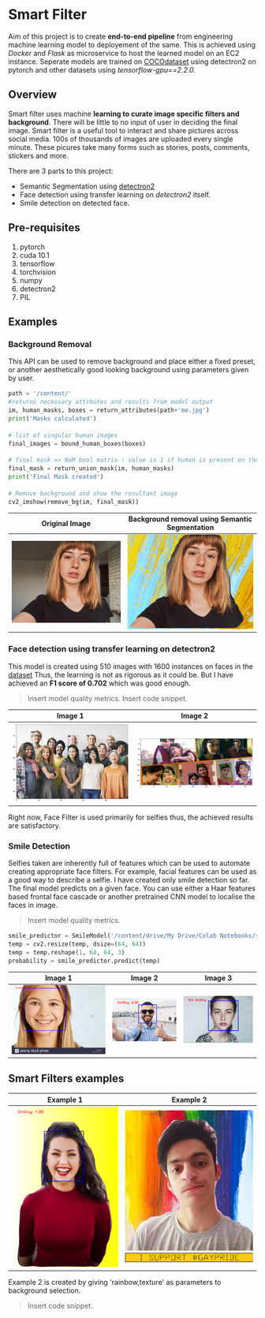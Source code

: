 # Smart Filter

Aim of this project is to create **end-to-end pipeline** from engineering machine learning model to deployement of the same. This is achieved using *Docker* and *Flask* as microservice to host the learned model on an EC2 instance. Seperate models are trained on [COCOdataset](https://cocodataset.org/) using detectron2 on pytorch and other datasets using *tensorflow-gpu==2.2.0.*

## Overview

Smart filter uses machine **learning to curate image specific filters and background**. There will be little to no input of user in deciding the final image.
Smart filter is a useful tool to interact and share pictures across social media. 100s of thousands of images are uploaded every single minute. These picures take many forms such as stories, posts, comments, stickers and more.

There are 3 parts to this project:
- Semantic Segmentation using [detectron2](https://github.com/facebookresearch/detectron2)
- Face detection using transfer learning on *detectron2* itself.
- Smile detection on detected face.

## Pre-requisites
1. pytorch
2. cuda 10.1
3. tensorflow
4. torchvision
5. numpy
6. detectron2
7. PIL

## Examples

### Background Removal

This API can be used to remove background and place either a fixed preset, or another aesthetically good looking background using parameters given by user.

```python
path = '/content/'
#returns necessary attrbutes and results from model output
im, human_masks, boxes = return_attributes(path+'me.jpg')
print('Masks calculated')

# list of singular human images
final_images = bound_human_boxes(boxes)

# final mask => NxM bool matrix : value is 1 if human is present on the pixel
final_mask = return_union_mask(im, human_masks)
print('Final Mask created')

# Remove background and show the resultant image 
cv2_imshow(remove_bg(im, final_mask))
```

Original Image             |  Background removal using Semantic Segmentation
:-------------------------:|:-------------------------:
![](https://raw.githubusercontent.com/karan469/Smart-Filter/master/Semantic%20Segmentation/person_selfie.jpg?token=AH47IORDIBGKK6GQ4LGCEJ27CSB3S)  |  ![](https://raw.githubusercontent.com/karan469/Smart-Filter/master/Semantic%20Segmentation/unsplashFilter.jpg?token=AH47IOQYODA2EZDS5N2Z5SK7CSB6M)

### Face detection using transfer learning on detectron2

This model is created using 510 images with 1600 instances on faces in the [dataset](https://www.kaggle.com/dataturks/face-detection-in-images)
Thus, the learning is not as rigorous as it could be. But I have achieved an **F1 score of 0.702** which was good enough.
> Insert model quality metrics. Insert code snippet.


Image 1             |  Image 2
:-------------------------:|:-------------------------:
![](https://raw.githubusercontent.com/karan469/Smart-Filter/master/Face%20detection%20using%20Detectron2/index.png?token=AH47IOSZ4WGFR44JXCTVWZC7CSCBE)  |  ![](https://raw.githubusercontent.com/karan469/Smart-Filter/master/Face%20detection%20using%20Detectron2/index1.png?token=AH47IOSDXDEXVMNJDGP36BC7CSCCS)

Right now, Face Filter is used primarily for selfies thus, the achieved results are satisfactory.

### Smile Detection

Selfies taken are inherently full of features which can be used to automate creating appropriate face filters. For example, facial features can be used as a good way to describe a selfie. I have created only smile detection so far.  
The final model predicts on a given face. You can use either a Haar features based frontal face cascade or another pretrained CNN model to localise the faces in image.
> Insert model quality metrics.

```python
smile_predictor = SmileModel('/content/drive/My Drive/Colab Notebooks/smiledetection.h5')
temp = cv2.resize(temp, dsize=(64, 64))
temp = temp.reshape(1, 64, 64, 3)
probability = smile_predictor.predict(temp)
```

Image 1             |  Image 2 | Image 3
:-------------------------:|:-------------------------:|:-------------------------:
![](https://raw.githubusercontent.com/karan469/Smart-Filter/master/Smile%20Detection/1.png?token=AH47IOXHWTKLPEXY7PN6M727CSCEY)  |  ![](https://raw.githubusercontent.com/karan469/Smart-Filter/master/Smile%20Detection/2.png?token=AH47IOXHM3T5GAT5K26THSC7CSCGI) | ![](https://raw.githubusercontent.com/karan469/Smart-Filter/master/Smile%20Detection/not%20smiling.png?token=AH47IOQM7LDSQ67PZQPD5O27CSCIK)

## Smart Filters examples

Example 1             |  Example 2
:-------------------------:|:-------------------------:
![](https://raw.githubusercontent.com/karan469/Smart-Filter/master/Final%20Ensemble/index3_low_res.png?token=AH47IOVZM4UJZCTIAEEZVW27CSCRC) | ![](https://raw.githubusercontent.com/karan469/Smart-Filter/master/Semantic%20Segmentation/supportpride.png?token=AH47IOSTKOYLZS4OVBCMUCK7CSCO2)

Example 2 is created by giving 'rainbow,texture' as parameters to background selection.
> Insert code snippet.
